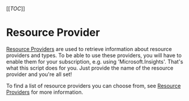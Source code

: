 [[_TOC_]]

# Resource Provider

[Resource Providers](/Azure/Azure-CLI-Snippets/Resource-Provider/Register-Provider) are used to retrieve information about resource providers and types. To be able to use these providers, you will have to enable them for your subscription, e.g. using 'Microsoft.Insights'. That's what this script does for you. Just provide the name of the resource provider and you're all set!

To find a list of resource providers you can choose from, see [Resource Providers](https://docs.microsoft.com/en-us/azure/azure-resource-manager/management/azure-services-resource-providers#match-resource-provider-to-service) for more information.
